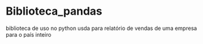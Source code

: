 # Biblioteca_pandas

biblioteca de uso no python usda para relatório de vendas de uma empresa para o país inteiro
